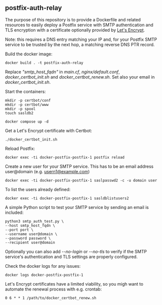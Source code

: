 ## postfix-auth-relay

The purpose of this repository is to provide a Dockerfile and related
resources to easily deploy a Postfix service with SMTP authentication and
TLS encryption with a certificate optionally provided by
[Let's Encrypt](https://letsencrypt.org/).

Note: this requires a DNS entry matching your IP and, for your Postfix SMTP
service to be trusted by the next hop, a matching reverse DNS PTR record.

Build the docker image:

```console
docker build . -t postfix-auth-relay
```

Replace _"smtp_host_fqdn"_ in _main.cf_, _nginx/default.conf_,
_docker_certbot_init.sh_ and _docker_certbot_renew.sh_.
Set also your email in _docker_certbot_init.sh_.

Start the containers:

```console
mkdir -p certbot/conf
mkdir -p certbot/www
mkdir -p spool
touch sasldb2

docker compose up -d
```

Get a Let's Encrypt certificate with Certbot:

```console
./docker_certbot_init.sh
```

Reload Postfix:

```console
docker exec -ti docker-postfix-postfix-1 postfix reload
```

Create a new user for your SMTP service. This has to be an email address
user@domain (e.g. usern1@example.com)

```console
docker exec -ti docker-postfix-postfix-1 saslpasswd2 -c -u domain user
```

To list the users already defined:

```console
docker exec -ti docker-postfix-postfix-1 sasldblistusers2
```

A simple Python script to test your SMTP service by sending an email
is included:

```console
python3 smtp_auth_test.py \
--host smtp_host_fqdn \
--port port \
--username user@domain \
--password password \
--recipient user@domain
```

Optionally you can also add _--no-login_ or _--no-tls_ to verify if
the SMTP service's authentication and TLS settings are properly configured.

Check the docker logs for any issues:

```console
docker logs docker-postfix-postfix-1
```

Let's Encrypt certificates have a limited viability, so you migh want to
automate the renewal process with e.g. crontab:

```console
0 6 * * 1 /path/to/docker_certbot_renew.sh
```
